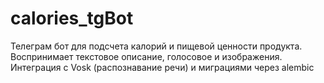 # calories_tgBot
Телеграм бот для подсчета калорий и пищевой ценности продукта. Воспринимает текстовое описание, голосовое и изображения. Интеграция с Vosk (распознавание речи) и миграциями через alembic


